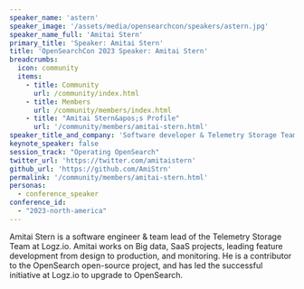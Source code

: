```yaml
---
speaker_name: 'astern'
speaker_image: '/assets/media/opensearchcon/speakers/astern.jpg'
speaker_name_full: 'Amitai Stern'
primary_title: 'Speaker: Amitai Stern'
title: 'OpenSearchCon 2023 Speaker: Amitai Stern'
breadcrumbs:
  icon: community
  items:
    - title: Community
      url: /community/index.html
    - title: Members
      url: /community/members/index.html
    - title: "Amitai Stern&apos;s Profile"
      url: '/community/members/amitai-stern.html'
speaker_title_and_company: 'Software developer & Telemetry Storage Team Lead at Logz.io'
keynote_speaker: false
session_track: "Operating OpenSearch"
twitter_url: 'https://twitter.com/amitaistern'
github_url: 'https://github.com/AmiStrn'
permalink: '/community/members/amitai-stern.html'
personas:
  - conference_speaker
conference_id:
  - "2023-north-america"
---
```


Amitai Stern is a software engineer & team lead of the Telemetry Storage Team at Logz.io. Amitai works on Big data, SaaS projects, leading feature development from design to production, and monitoring. He is a contributor to the OpenSearch open-source project, and has led the successful initiative at Logz.io to upgrade to OpenSearch.

